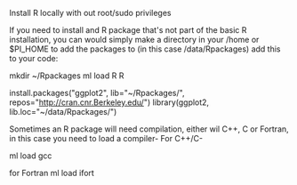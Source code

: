 Install R locally with out root/sudo privileges

If you need to install and R package that's not part of the basic R installation, you can would simply make a directory 
in your /home or $PI_HOME to add the packages to (in this case /data/Rpackages) add this to your code:

mkdir ~/Rpackages
ml load R
R

install.packages("ggplot2", lib="~/Rpackages/", repos="http://cran.cnr.Berkeley.edu/")
library(ggplot2, lib.loc="~/data/Rpackages/")

Sometimes an R package will need compilation, either wil C++, C or Fortran, in this case you need to load a compiler-
For C++/C-

ml load gcc

for Fortran
ml load ifort
